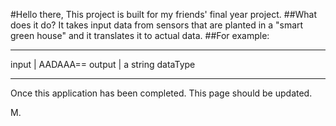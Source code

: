 #Hello there,
This project is built for my friends' final year project.
##What does it do?
It takes input data from sensors that are planted in a "smart green house" and it translates it to actual data.
##For example:
_____________________________________
  input  | AADAAA==
  output | a string dataType
_____________________________________

Once this application has been completed. This page should be updated.

M.
